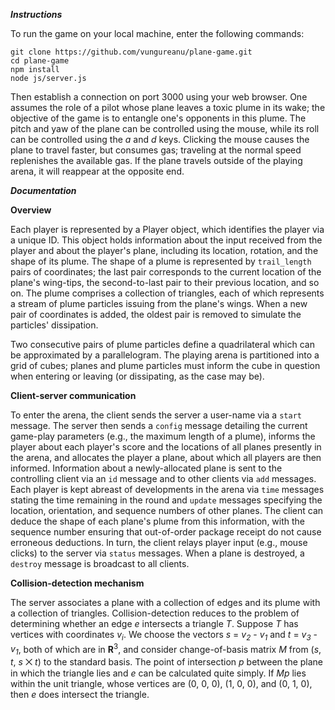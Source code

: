 ***Instructions***

To run the game on your local machine, enter the following commands:

```
git clone https://github.com/vungureanu/plane-game.git
cd plane-game
npm install
node js/server.js
```
Then establish a connection on port 3000 using your web browser.  One assumes the role of a pilot whose plane leaves a toxic plume in its wake; the objective of the game is to entangle one's opponents in this plume.  The pitch and yaw of the plane can be controlled using the mouse, while its roll can be controlled using the *a* and *d* keys.  Clicking the mouse causes the plane to travel faster, but consumes gas; traveling at the normal speed replenishes the available gas.  If the plane travels outside of the playing arena, it will reappear at the opposite end. 

***Documentation***

**Overview**

Each player is represented by a Player object, which identifies the player via a unique ID.  This object holds information about the input received from the player and about the player's plane, including its location, rotation, and the shape of its plume.  The shape of a plume is represented by `trail_length` pairs of coordinates; the last pair corresponds to the current location of the plane's wing-tips, the second-to-last pair to their previous location, and so on.  The plume comprises a collection of triangles, each of which represents a stream of plume particles issuing from the plane's wings.  When a new pair of coordinates is added, the oldest pair is removed to simulate the particles' dissipation.

Two consecutive pairs of plume particles define a quadrilateral which can be approximated by a parallelogram.    The playing arena is partitioned into a grid of cubes; planes and plume particles must inform the cube in question when entering or leaving (or dissipating, as the case may be).

**Client-server communication**

To enter the arena, the client sends the server a user-name via a `start` message.  The server then sends a `config` message detailing the current game-play parameters (e.g., the maximum length of a plume), informs the player about each player's score and the locations of all planes presently in the arena, and allocates the player a plane, about which all players are then informed.  Information about a newly-allocated plane is sent to the controlling client via an `id` message and to other clients via `add` messages.  Each player is kept abreast of developments in the arena via `time` messages stating the time remaining in the round and `update` messages specifying the location, orientation, and sequence numbers of other planes.  The client can deduce the shape of each plane's plume from this information, with the sequence number ensuring that out-of-order package receipt do not cause erroneous deductions.  In turn, the client relays player input (e.g., mouse clicks) to the server via `status` messages.  When a plane is destroyed, a `destroy` message is broadcast to all clients.

**Collision-detection mechanism**

The server associates a plane with a collection of edges and its plume with a collection of triangles.  Collision-detection reduces to the problem of determining whether an edge *e* intersects a triangle *T*.  Suppose *T* has vertices with coordinates *v<sub>i</sub>*.  We choose the vectors *s* = *v<sub>2</sub>* - *v<sub>1</sub>* and *t* = *v<sub>3</sub>* - *v<sub>1</sub>*, both of which are in **R**<sup>3</sup>, and consider change-of-basis matrix *M* from (*s*, *t*, *s* ⨉ *t*) to the standard basis.  The point of intersection *p* between the plane in which the triangle lies and *e* can be calculated quite simply.  If *Mp* lies within the unit triangle, whose vertices are (0, 0, 0), (1, 0, 0), and (0, 1, 0), then *e* does intersect the triangle.
